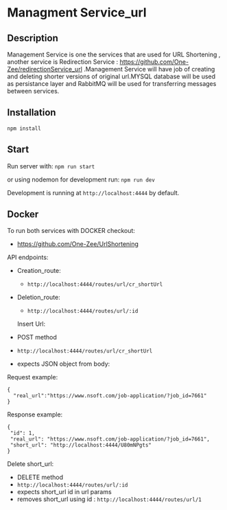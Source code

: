 # Managment Service_url

## Description

Management Service is one the services that are used for URL Shortening , another service is Redirection Service  : https://github.com/One-Zee/redirectionService_url .Management Service will have job of creating and deleting shorter versions of original url.MYSQL database will be used as persistance layer and RabbitMQ will be used for transferring messages between services.

## Installation

`npm install`

## Start

Run server with:
`npm run start`

or using nodemon for development run:
`npm run dev`

Development is running at `http://localhost:4444` by default.

## Docker

To run both services with DOCKER checkout:
- https://github.com/One-Zee/UrlShortening

API endpoints:

- Creation_route:
  - `http://localhost:4444/routes/url/cr_shortUrl`
- Deletion_route:
  - `http://localhost:4444/routes/url/:id`
  
  
  Insert Url:

- POST method
- `http://localhost:4444/routes/url/cr_shortUrl`
- expects JSON object from body:

Request example:

  ```
  {
    "real_url":"https://www.nsoft.com/job-application/?job_id=7661"
  }
  ```
 Response example:
  
   ```
  {
    "id": 1,
    "real_url": "https://www.nsoft.com/job-application/?job_id=7661",
    "short_url": "http://localhost:4444/U80mNPgts"
  }
  ```
  
  Delete short_url:

- DELETE method
- `http://localhost:4444/routes/url/:id`
- expects short_url id in url params
- removes short_url using id : `http://localhost:4444/routes/url/1`
